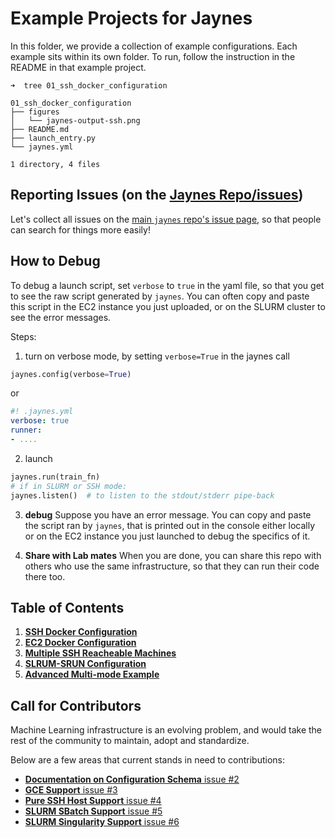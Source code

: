 # Example Projects for Jaynes

In this folder, we provide a collection of example configurations. Each example sits
within its own folder. To run, follow the instruction in the README in that example
project.

```
➜  tree 01_ssh_docker_configuration 

01_ssh_docker_configuration
├── figures
│   └── jaynes-output-ssh.png
├── README.md
├── launch_entry.py
└── jaynes.yml

1 directory, 4 files
```
## Reporting Issues (on the [Jaynes Repo/issues](https://github.com/geyang/jaynes/issues))

Let's collect all issues on the [main `jaynes` repo's issue page](https://github.com/geyang/jaynes/issues), so that
people can search for things more easily!

## How to Debug

To debug a launch script, set `verbose` to `true` in the yaml file, so that you get
to see the raw script generated by `jaynes`. You can often copy and paste this script
in the EC2 instance you just uploaded, or on the SLURM cluster to see the error messages.

Steps:
1. turn on verbose mode, by setting `verbose=True` in the jaynes call
  ```python
  jaynes.config(verbose=True)
  ```
  or 
  ```yaml
  #! .jaynes.yml
  verbose: true
  runner:
  - ....
  ```
  
2. launch
  ```python
  jaynes.run(train_fn)
  # if in SLURM or SSH mode:
  jaynes.listen()  # to listen to the stdout/stderr pipe-back
  ```
  
3. **debug** Suppose you have an error message. You can copy and paste the script ran
by `jaynes`, that is printed out in the console either locally or on the EC2 instance
you just launched to debug the specifics of it.

4. **Share with Lab mates** When you are done, you can share this repo with others
who use the same infrastructure, so that they can run their code there too.

## Table of Contents

1. [**SSH Docker Configuration**](01_ssh_docker_configuration)
2. [**EC2 Docker Configuration**](02_ec2_docker_configuration)
3. [**Multiple SSH Reacheable Machines**](03_multiple_ssh_reacheable_machines)
4. [**SLRUM-SRUN Configuration**](04_slurm_configuration)
5. [**Advanced Multi-mode Example**](05_muti-mode_advanced_config)

## Call for Contributors

Machine Learning infrastructure is an evolving problem, and would take
the rest of the community to maintain, adopt and standardize.

Below are a few areas that current stands in need to contributions:

- [**Documentation on Configuration Schema** issue #2](issues/2)
- [**GCE Support** issue #3](issues/3)
- [**Pure SSH Host Support** issue #4](issues/4)
- [**SLURM SBatch Support** issue #5](issues/5)
- [**SLURM Singularity Support** issue #6](issues/6)


